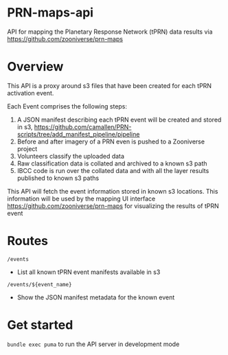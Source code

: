 # PRN-maps-api
API for mapping the Planetary Response Network (tPRN) data results via https://github.com/zooniverse/prn-maps

# Overview
This API is a proxy around s3 files that have been created for each tPRN activation event.

Each Event comprises the following steps:
1. A JSON manifest describing each tPRN event will be created and stored in s3, https://github.com/camallen/PRN-scripts/tree/add_manifest_pipeline/pipeline
0. Before and after imagery of a PRN even is pushed to a Zooniverse project
0. Volunteers classify the uploaded data
0. Raw classification data is collated and archived to a known s3 path
0. IBCC code is run over the collated data and with all the layer results published to known s3 paths

This API will fetch the event information stored in known s3 locations. This information will be used by the mapping UI interface https://github.com/zooniverse/prn-maps for visualizing the results of tPRN event

# Routes

`/events`
  + List all known tPRN event manifests available in s3

`/events/${event_name}`
  + Show the JSON manifest metadata for the known event

# Get started

`bundle exec puma` to run the API server in development mode
